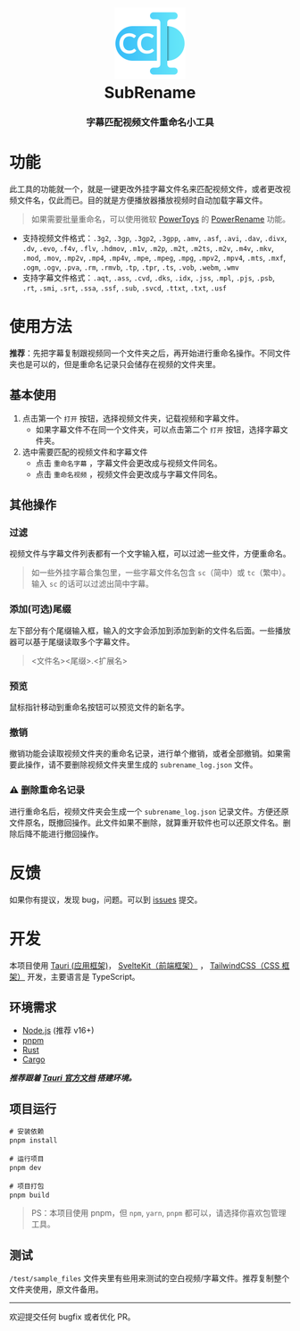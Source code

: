 <h1 align="center">
  <img src="./src-tauri/icons/app-icon.png" width="128px">
  <br/>
  <span>SubRename</span>
</h1>
<h3 align="center">字幕匹配视频文件重命名小工具</h3>

# 功能

此工具的功能就一个，就是一键更改外挂字幕文件名来匹配视频文件，或者更改视频文件名，仅此而已。目的就是方便播放器播放视频时自动加载字幕文件。

> 如果需要批量重命名，可以使用微软 [PowerToys](https://docs.microsoft.com/zh-cn/windows/powertoys/) 的 [PowerRename](https://docs.microsoft.com/zh-cn/windows/powertoys/powerrename) 功能。

- 支持视频文件格式：`.3g2`, `.3gp`, `.3gp2`, `.3gpp`, `.amv`, `.asf`, `.avi`, `.dav`, `.divx`, `.dv`, `.evo`, `.f4v`, `.flv`, `.hdmov`, `.m1v`, `.m2p`, `.m2t`, `.m2ts`, `.m2v`, `.m4v`, `.mkv`, `.mod`, `.mov`, `.mp2v`, `.mp4`, `.mp4v`, `.mpe`, `.mpeg`, `.mpg`, `.mpv2`, `.mpv4`, `.mts`, `.mxf`, `.ogm`, `.ogv`, `.pva`, `.rm`, `.rmvb`, `.tp`, `.tpr`, `.ts`, `.vob`, `.webm`, `.wmv`
- 支持字幕文件格式：`.aqt`, `.ass`, `.cvd`, `.dks`, `.idx`, `.jss`, `.mpl`, `.pjs`, `.psb`, `.rt`, `.smi`, `.srt`, `.ssa`, `.ssf`, `.sub`, `.svcd`, `.ttxt`, `.txt`, `.usf`

# 使用方法

**推荐**：先把字幕复制跟视频同一个文件夹之后，再开始进行重命名操作。不同文件夹也是可以的，但是重命名记录只会储存在视频的文件夹里。

## 基本使用

1. 点击第一个 `打开` 按钮，选择视频文件夹，记载视频和字幕文件。
   - 如果字幕文件不在同一个文件夹，可以点击第二个 `打开` 按钮，选择字幕文件夹。
2. 选中需要匹配的视频文件和字幕文件
   - 点击 `重命名字幕` ，字幕文件会更改成与视频文件同名。
   - 点击 `重命名视频` ，视频文件会更改成与字幕文件同名。

## 其他操作

### 过滤

视频文件与字幕文件列表都有一个文字输入框，可以过滤一些文件，方便重命名。

> 如一些外挂字幕合集包里，一些字幕文件名包含 `sc`（简中）或 `tc`（繁中）。输入 `sc` 的话可以过滤出简中字幕。

### 添加(可选)尾缀

左下部分有个尾缀输入框，输入的文字会添加到添加到新的文件名后面。一些播放器可以基于尾缀读取多个字幕文件。

> <文件名><尾缀>.<扩展名>

### 预览

鼠标指针移动到重命名按钮可以预览文件的新名字。

### 撤销

撤销功能会读取视频文件夹的重命名记录，进行单个撤销，或者全部撤销。如果需要此操作，请不要删除视频文件夹里生成的 `subrename_log.json` 文件。

### ⚠️ 删除重命名记录

进行重命名后，视频文件夹会生成一个 `subrename_log.json` 记录文件。方便还原文件原名，既撤回操作。此文件如果不删除，就算重开软件也可以还原文件名。删除后降不能进行撤回操作。

# 反馈

如果你有提议，发现 bug，问题。可以到 [issues](https://github.com/let-lc/SubRename/issues) 提交。

# 开发

本项目使用 [Tauri (应用框架)](https://tauri.studio/)， [SvelteKit（前端框架）](https://kit.svelte.dev/) ， [TailwindCSS（CSS 框架）](https://tailwindcss.com/) 开发，主要语言是 TypeScript。

## 环境需求

- [Node.js](https://nodejs.org/zh-cn/) (推荐 v16+)
- [pnpm](https://pnpm.io/)
- [Rust](https://www.rust-lang.org/)
- [Cargo](https://crates.io/)

_**推荐跟着 [Tauri 官方文档](https://tauri.app/v1/guides/) 搭建环境。**_

## 项目运行

```shell
# 安装依赖
pnpm install

# 运行项目
pnpm dev

# 项目打包
pnpm build
```

> PS：本项目使用 pnpm，但 `npm`, `yarn`, `pnpm` 都可以，请选择你喜欢包管理工具。

## 测试

`/test/sample_files` 文件夹里有些用来测试的空白视频/字幕文件。推荐复制整个文件夹使用，原文件备用。

---

欢迎提交任何 bugfix 或者优化 PR。
